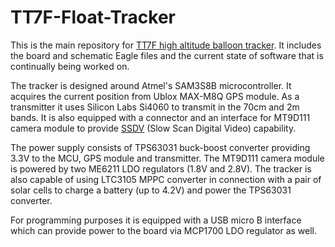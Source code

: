 # TT7F-Float-Tracker

This is the main repository for [TT7F high altitude balloon tracker](http://tt7hab.blogspot.cz/2016/08/the-tt7f-hardware.html).
It includes the board and schematic Eagle files and the current state of software that is continually being worked on.

The tracker is designed around Atmel's SAM3S8B microcontroller. It acquires the current position from Ublox MAX-M8Q GPS module. As a transmitter it uses Silicon Labs Si4060 to transmit in the 70cm and 2m bands. It is also equipped with a connector and an interface for MT9D111 camera module to provide [SSDV](https://ukhas.org.uk/guides:ssdv) (Slow Scan Digital Video) capability.

The power supply consists of TPS63031 buck-boost converter providing 3.3V to the MCU, GPS module and transmitter. The MT9D111 camera module is powered by two ME6211 LDO regulators (1.8V and 2.8V). The tracker is also capable of using LTC3105 MPPC converter in connection with a pair of solar cells to charge a battery (up to 4.2V) and power the TPS63031 converter.

For programming purposes it is equipped with a USB micro B interface which can provide power to the board via MCP1700 LDO regulator as well.

